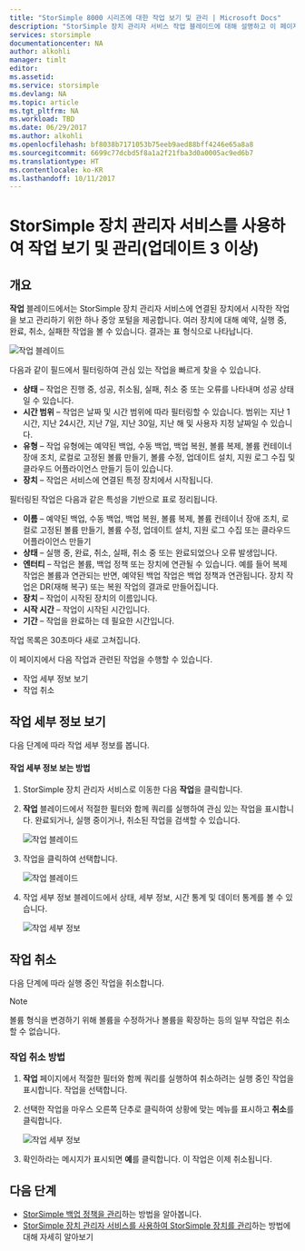 ```yaml
---
title: "StorSimple 8000 시리즈에 대한 작업 보기 및 관리 | Microsoft Docs"
description: "StorSimple 장치 관리자 서비스 작업 블레이드에 대해 설명하고 이 페이지를 사용하여 최근, 현재 및 예약된 백업 작업을 추적하는 방법을 설명합니다."
services: storsimple
documentationcenter: NA
author: alkohli
manager: timlt
editor: 
ms.assetid: 
ms.service: storsimple
ms.devlang: NA
ms.topic: article
ms.tgt_pltfrm: NA
ms.workload: TBD
ms.date: 06/29/2017
ms.author: alkohli
ms.openlocfilehash: bf8038b7171053b75eeb9aed88bff4246e65a8a8
ms.sourcegitcommit: 6699c77dcbd5f8a1a2f21fba3d0a0005ac9ed6b7
ms.translationtype: HT
ms.contentlocale: ko-KR
ms.lasthandoff: 10/11/2017
---
```

# <a name="use-the-storsimple-device-manager-service-to-view-and-manage-jobs-update-3-and-later"></a>StorSimple 장치 관리자 서비스를 사용하여 작업 보기 및 관리(업데이트 3 이상)

## <a name="overview"></a>개요
**작업** 블레이드에서는 StorSimple 장치 관리자 서비스에 연결된 장치에서 시작한 작업을 보고 관리하기 위한 하나 중앙 포털을 제공합니다. 여러 장치에 대해 예약, 실행 중, 완료, 취소, 실패한 작업을 볼 수 있습니다. 결과는 표 형식으로 나타납니다.

![작업 블레이드](./media/storsimple-8000-manage-jobs-u2/jobs1.png)

다음과 같이 필드에서 필터링하여 관심 있는 작업을 빠르게 찾을 수 있습니다.

* **상태** – 작업은 진행 중, 성공, 취소됨, 실패, 취소 중 또는 오류를 나타내며 성공 상태일 수 있습니다.
* **시간 범위** – 작업은 날짜 및 시간 범위에 따라 필터링할 수 있습니다. 범위는 지난 1시간, 지난 24시간, 지난 7일, 지난 30일, 지난 해 및 사용자 지정 날짜일 수 있습니다.
* **유형** – 작업 유형에는 예약된 백업, 수동 백업, 백업 복원, 볼륨 복제, 볼륨 컨테이너 장애 조치, 로컬로 고정된 볼륨 만들기, 볼륨 수정, 업데이트 설치, 지원 로그 수집 및 클라우드 어플라이언스 만들기 등이 있습니다.
* **장치** – 작업은 서비스에 연결된 특정 장치에서 시작됩니다.
  
필터링된 작업은 다음과 같은 특성을 기반으로 표로 정리됩니다.
  
* **이름** – 예약된 백업, 수동 백업, 백업 복원, 볼륨 복제, 볼륨 컨테이너 장애 조치, 로컬로 고정된 볼륨 만들기, 볼륨 수정, 업데이트 설치, 지원 로그 수집 또는 클라우드 어플라이언스 만들기
* **상태** – 실행 중, 완료, 취소, 실패, 취소 중 또는 완료되었으나 오류 발생입니다.
* **엔터티** – 작업은 볼륨, 백업 정책 또는 장치에 연관될 수 있습니다. 예를 들어 복제 작업은 볼륨과 연관되는 반면, 예약된 백업 작업은 백업 정책과 연관됩니다. 장치 작업은 DR(재해 복구) 또는 복원 작업의 결과로 만들어집니다.
* **장치** – 작업이 시작된 장치의 이름입니다.
* **시작 시간** – 작업이 시작된 시간입니다.
* **기간** – 작업을 완료하는 데 필요한 시간입니다.

작업 목록은 30초마다 새로 고쳐집니다.

이 페이지에서 다음 작업과 관련된 작업을 수행할 수 있습니다.

* 작업 세부 정보 보기
* 작업 취소

## <a name="view-job-details"></a>작업 세부 정보 보기
다음 단계에 따라 작업 세부 정보를 봅니다.

#### <a name="to-view-job-details"></a>작업 세부 정보 보는 방법
1. StorSimple 장치 관리자 서비스로 이동한 다음 **작업**을 클릭합니다.

2. **작업** 블레이드에서 적절한 필터와 함께 쿼리를 실행하여 관심 있는 작업을 표시합니다. 완료되거나, 실행 중이거나, 취소된 작업을 검색할 수 있습니다.

    ![작업 블레이드](./media/storsimple-8000-manage-jobs-u2/jobs1.png)

2. 작업을 클릭하여 선택합니다.

    ![작업 블레이드](./media/storsimple-8000-manage-jobs-u2/jobs3.png)

3. 작업 세부 정보 블레이드에서 상태, 세부 정보, 시간 통계 및 데이터 통계를 볼 수 있습니다.
   
    ![작업 세부 정보](./media/storsimple-8000-manage-jobs-u2/jobs4.png)

## <a name="cancel-a-job"></a>작업 취소
다음 단계에 따라 실행 중인 작업을 취소합니다.

> [!NOTE]
> 볼륨 형식을 변경하기 위해 볼륨을 수정하거나 볼륨을 확장하는 등의 일부 작업은 취소할 수 없습니다.


### <a name="to-cancel-a-job"></a>작업 취소 방법
1. **작업** 페이지에서 적절한 필터와 함께 쿼리를 실행하여 취소하려는 실행 중인 작업을 표시합니다. 작업을 선택합니다.

2. 선택한 작업을 마우스 오른쪽 단추로 클릭하여 상황에 맞는 메뉴를 표시하고 **취소**를 클릭합니다.

    ![작업 세부 정보](./media/storsimple-8000-manage-jobs-u2/jobs2.png)

3. 확인하라는 메시지가 표시되면 **예**를 클릭합니다. 이 작업은 이제 취소됩니다.

## <a name="next-steps"></a>다음 단계
* [StorSimple 백업 정책을 관리](storsimple-8000-manage-backup-policies-u2.md)하는 방법을 알아봅니다.
* [StorSimple 장치 관리자 서비스를 사용하여 StorSimple 장치를 관리](storsimple-8000-manager-service-administration.md)하는 방법에 대해 자세히 알아보기

